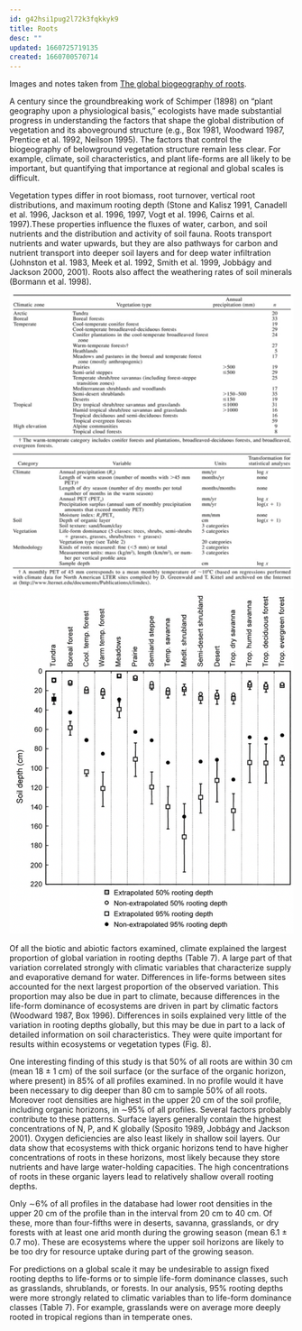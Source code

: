 ```yaml
---
id: g42hsi1pug2l72k3fqkkyk9
title: Roots
desc: ""
updated: 1660725719135
created: 1660700570714
---
```


Images and notes taken from [The global biogeography of roots](https://esajournals.onlinelibrary.wiley.com/doi/full/10.1890/0012-9615%282002%29072%5B0311%3ATGBOR%5D2.0.CO%3B2?casa_token=f6aZXMa4rsIAAAAA%3Ahgrda-dXbkur7NrL175oIs6JB5RKUpyIxQ341JGSmcHPeyMIBR7PHtczOLCNNPWFfDJXURMVsTdJ5g).

A century since the groundbreaking work of Schimper (1898) on “plant geography upon a physiological basis,” ecologists have made substantial progress in understanding the factors that shape the global distribution of vegetation and its aboveground structure (e.g., Box 1981, Woodward 1987, Prentice et al. 1992, Neilson 1995). The factors that control the biogeography of belowground vegetation structure remain less clear. For example, climate, soil characteristics, and plant life-forms are all likely to be important, but quantifying that importance at regional and global scales is difficult.

Vegetation types differ in root biomass, root turnover, vertical root distributions, and maximum rooting depth (Stone and Kalisz 1991, Canadell et al. 1996, Jackson et al. 1996, 1997, Vogt et al. 1996, Cairns et al. 1997).These properties influence the fluxes of water, carbon, and soil nutrients and the distribution and activity of soil fauna. Roots transport nutrients and water upwards, but they are also pathways for carbon and nutrient transport into deeper soil layers and for deep water infiltration (Johnston et al. 1983, Meek et al. 1992, Smith et al. 1999, Jobbágy and Jackson 2000, 2001). Roots also affect the weathering rates of soil minerals (Bormann et al. 1998).

![Vegetation types](assets/images/Climate%20zone%20veg%20types.png)
![Climate Types](assets/images/Climate%20types.png)
![Root Depth](assets/images/Root%20depths.png)

Of all the biotic and abiotic factors examined, climate explained the largest proportion of global variation in rooting depths (Table 7). A large part of that variation correlated strongly with climatic variables that characterize supply and evaporative demand for water. Differences in life-forms between sites accounted for the next largest proportion of the observed variation. This proportion may also be due in part to climate, because differences in the life-form dominance of ecosystems are driven in part by climatic factors (Woodward 1987, Box 1996). Differences in soils explained very little of the variation in rooting depths globally, but this may be due in part to a lack of detailed information on soil characteristics. They were quite important for results within ecosystems or vegetation types (Fig. 8).

One interesting finding of this study is that 50% of all roots are within 30 cm (mean 18 ± 1 cm) of the soil surface (or the surface of the organic horizon, where present) in 85% of all profiles examined. In no profile would it have been necessary to dig deeper than 80 cm to sample 50% of all roots. Moreover root densities are highest in the upper 20 cm of the soil profile, including organic horizons, in ∼95% of all profiles. Several factors probably contribute to these patterns. Surface layers generally contain the highest concentrations of N, P, and K globally (Sposito 1989, Jobbágy and Jackson 2001). Oxygen deficiencies are also least likely in shallow soil layers. Our data show that ecosystems with thick organic horizons tend to have higher concentrations of roots in these horizons, most likely because they store nutrients and have large water-holding capacities. The high concentrations of roots in these organic layers lead to relatively shallow overall rooting depths.

Only ∼6% of all profiles in the database had lower root densities in the upper 20 cm of the profile than in the interval from 20 cm to 40 cm. Of these, more than four-fifths were in deserts, savanna, grasslands, or dry forests with at least one arid month during the growing season (mean 6.1 ± 0.7 mo). These are ecosystems where the upper soil horizons are likely to be too dry for resource uptake during part of the growing season.

For predictions on a global scale it may be undesirable to assign fixed rooting depths to life-forms or to simple life-form dominance classes, such as grasslands, shrublands, or forests. In our analysis, 95% rooting depths were more strongly related to climatic variables than to life-form dominance classes (Table 7). For example, grasslands were on average more deeply rooted in tropical regions than in temperate ones.
